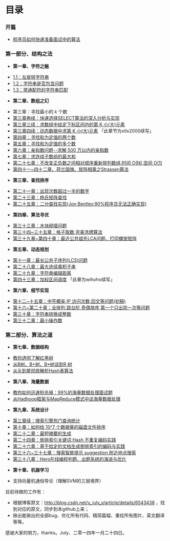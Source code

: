 目录
==============================

### 开篇
* [程序员如何快速准备面试中的算法](00.1.md)


### 第一部分、结构之法
* **第一章、字符之魅**
 - [1.1：左旋转字符串](01.1.md)
 - [1.2：字符串是否包含问题](01.2.md)
 - [1.3：带通配符的字符串匹配](01.3.md)
* **第二章、数组之幻**
 - 第三章：寻找最小的 k 个数 
 - [第三章再续：快速选择SELECT算法的深入分析与实现](03.2.md)
 - [第三章三续：求数组中给定下标区间内的第 K 小(大)元素](03.3.md)
 - [第三章四续：动态数据中求第 K 小(大)元素](03.4.md) 「此章节为xtlx2000续写」
 - [第四章：寻找和为定值的两个数](04.0.md)
 - [第五章：寻找和为定值的多个数](05.0.md)
 - [第六章：亲和数问题--求解 500 万以内的亲和数](06.0.md)
 - [第七章：求连续子数组的最大和](07.0.md)
 - [第二十七章：不改变正负数之间相对顺序重新排列数组.时间 O(N),空间 O(1)](27.0.md)
 - [第四十一~四十二章、荷兰国旗、矩阵相乘之Strassen算法](41.0~42.0.md)
* **第三章、查找排序**
 - [第二十一章：出现次数超过一半的数字](21.0.md)
 - [第二十三章：杨氏矩阵查找](23.0.md)
 - [第二十五章：二分查找实现(Jon Bentley:90%程序员无法正确实现)](25.0.md)
* **第四章、算法寻优**
 - [第三十三章：木块砌墙问题](33.0.md)
 - [第三十四~三十五章：格子取数,完美洗牌算法](34-35.0.md)
 - [第三十九章~第四十章：最近公共祖先LCA问题、打印螺旋矩阵](39.0~40.0.md) 
* **第五章、动态规划**
 - [第十一章：最长公共子序列(LCS)问题](11.0.md)
 - [第二十八章：最大连续乘积子串](28.0.md)
 - [第二十九章：字符串编辑距离](29.0.md)
 - [第四十三章：加权区间调度](43.0.md)  「此章为wihoho续写」
* **第六章、细节实现**
 - [第十二~十五章：中签概率,IP 访问次数,回文等问题(初稿)](12~15.0.md)
 - [第十六~第二十章：全排列,跳台阶,奇偶排序,第一个只出现一次等问题](16.0~20.0.md)
 - [第三十章：字符串转换成整数](30.0.md)
 - [第三十二章：最小操作数](32.0.md)

### 第二部分、算法之道
* **第七章、数据结构**
 - [教你透彻了解红黑树](07.01.md)
 - [从B树、B+树、B*树谈到R 树](07.2.md)
 - [从头到尾彻底解析Hash表算法](07.3.md)
* **第八章、海量数据**
 - [教你如何迅速秒杀掉：99%的海量数据处理面试题](08.1.md)
 - [从Hadhoop框架与MapReduce模式中谈海量数据处理](08.2.md)
* **第九章、系统设计**
 - [第三章续：搜索引擎热门查询统计](03.1.md)
 - [第十章：如何给 10^7 个数据量的磁盘文件排序](10.0.md)
 - [第二十二章：最短摘要的生成](22.0.md)
 - [第二十四章：倒排索引关键词 Hash 不重复编码实践](24.0.md)
 - [第二十六章：基于给定的文档生成倒排索引的编码与实践](26.0.md)
 - [第三十六~三十七章：搜索智能提示 suggestion,附近地点搜索](36.0~37.0.md)
 - [第三十八章：Hero在线编程判题、出题系统的演进与优化](38.0.md)
* **第十章、机器学习**
 - 支持向量机通俗导论（理解SVM的三层境界）


目前待做的工作有：
 - 根据博客原文：http://blog.csdn.net/v_july_v/article/details/6543438 ，找到对应的原文，同步到本github上来；
 - 揪出能揪出的全部bug、优化所有代码、精简篇幅、重绘所有图片、英文翻译等等。

感谢大家的努力，thanks。July、二零一四年一月二十四日。
